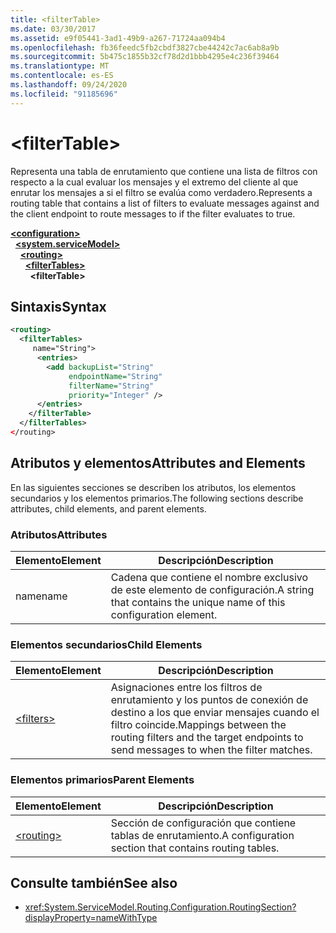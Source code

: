 ```yaml
---
title: <filterTable>
ms.date: 03/30/2017
ms.assetid: e9f05441-3ad1-49b9-a267-71724aa094b4
ms.openlocfilehash: fb36feedc5fb2cbdf3827cbe44242c7ac6ab8a9b
ms.sourcegitcommit: 5b475c1855b32cf78d2d1bbb4295e4c236f39464
ms.translationtype: MT
ms.contentlocale: es-ES
ms.lasthandoff: 09/24/2020
ms.locfileid: "91185696"
---
```

# \<filterTable>

<span data-ttu-id="9c4a7-101">Representa una tabla de enrutamiento que contiene una lista de filtros con respecto a la cual evaluar los mensajes y el extremo del cliente al que enrutar los mensajes a si el filtro se evalúa como verdadero.</span><span class="sxs-lookup"><span data-stu-id="9c4a7-101">Represents a routing table that contains a list of filters to evaluate messages against and the client endpoint to route messages to if the filter evaluates to true.</span></span>  
  
[**\<configuration>**](../configuration-element.md)\
&nbsp;&nbsp;[**\<system.serviceModel>**](system-servicemodel.md)\
&nbsp;&nbsp;&nbsp;&nbsp;[**\<routing>**](routing.md)\
&nbsp;&nbsp;&nbsp;&nbsp;&nbsp;&nbsp;[**\<filterTables>**](filtertables.md)\
&nbsp;&nbsp;&nbsp;&nbsp;&nbsp;&nbsp;&nbsp;&nbsp;**\<filterTable>**  
  
## <a name="syntax"></a><span data-ttu-id="9c4a7-102">Sintaxis</span><span class="sxs-lookup"><span data-stu-id="9c4a7-102">Syntax</span></span>  
  
```xml  
<routing>
  <filterTables>
     name="String">
      <entries>
        <add backupList="String"
             endpointName="String"
             filterName="String"
             priority="Integer" />
      </entries>
    </filterTable>
  </filterTables>
</routing>
```  
  
## <a name="attributes-and-elements"></a><span data-ttu-id="9c4a7-103">Atributos y elementos</span><span class="sxs-lookup"><span data-stu-id="9c4a7-103">Attributes and Elements</span></span>  

 <span data-ttu-id="9c4a7-104">En las siguientes secciones se describen los atributos, los elementos secundarios y los elementos primarios.</span><span class="sxs-lookup"><span data-stu-id="9c4a7-104">The following sections describe attributes, child elements, and parent elements.</span></span>  
  
### <a name="attributes"></a><span data-ttu-id="9c4a7-105">Atributos</span><span class="sxs-lookup"><span data-stu-id="9c4a7-105">Attributes</span></span>  
  
|<span data-ttu-id="9c4a7-106">Elemento</span><span class="sxs-lookup"><span data-stu-id="9c4a7-106">Element</span></span>|<span data-ttu-id="9c4a7-107">Descripción</span><span class="sxs-lookup"><span data-stu-id="9c4a7-107">Description</span></span>|  
|-------------|-----------------|  
|<span data-ttu-id="9c4a7-108">name</span><span class="sxs-lookup"><span data-stu-id="9c4a7-108">name</span></span>|<span data-ttu-id="9c4a7-109">Cadena que contiene el nombre exclusivo de este elemento de configuración.</span><span class="sxs-lookup"><span data-stu-id="9c4a7-109">A string that contains the unique name of this configuration element.</span></span>|  
  
### <a name="child-elements"></a><span data-ttu-id="9c4a7-110">Elementos secundarios</span><span class="sxs-lookup"><span data-stu-id="9c4a7-110">Child Elements</span></span>  
  
|<span data-ttu-id="9c4a7-111">Elemento</span><span class="sxs-lookup"><span data-stu-id="9c4a7-111">Element</span></span>|<span data-ttu-id="9c4a7-112">Descripción</span><span class="sxs-lookup"><span data-stu-id="9c4a7-112">Description</span></span>|  
|-------------|-----------------|  
|[\<filters>](filters-of-routing.md)|<span data-ttu-id="9c4a7-113">Asignaciones entre los filtros de enrutamiento y los puntos de conexión de destino a los que enviar mensajes cuando el filtro coincide.</span><span class="sxs-lookup"><span data-stu-id="9c4a7-113">Mappings between the routing filters and the target endpoints to send messages to when the filter matches.</span></span>|  
  
### <a name="parent-elements"></a><span data-ttu-id="9c4a7-114">Elementos primarios</span><span class="sxs-lookup"><span data-stu-id="9c4a7-114">Parent Elements</span></span>  
  
|<span data-ttu-id="9c4a7-115">Elemento</span><span class="sxs-lookup"><span data-stu-id="9c4a7-115">Element</span></span>|<span data-ttu-id="9c4a7-116">Descripción</span><span class="sxs-lookup"><span data-stu-id="9c4a7-116">Description</span></span>|  
|-------------|-----------------|  
|[\<routing>](routing.md)|<span data-ttu-id="9c4a7-117">Sección de configuración que contiene tablas de enrutamiento.</span><span class="sxs-lookup"><span data-stu-id="9c4a7-117">A configuration section that contains routing tables.</span></span>|  
  
## <a name="see-also"></a><span data-ttu-id="9c4a7-118">Consulte también</span><span class="sxs-lookup"><span data-stu-id="9c4a7-118">See also</span></span>

- <xref:System.ServiceModel.Routing.Configuration.RoutingSection?displayProperty=nameWithType>
